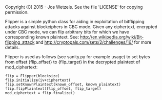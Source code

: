 Copyright (C) 2015 - Jos Wetzels.
See the file 'LICENSE' for copying permission.

Flipper is a simple python class for aiding in exploitation of bitflipping attacks against blockciphers in CBC mode.
Given any ciphertext, encrypted under CBC mode, we can flip arbitrary bits for which we have corresponding known plaintext.
See: http://en.wikipedia.org/wiki/Bit-flipping_attack and http://cryptopals.com/sets/2/challenges/16/ for more details.

Flipper is used as follows (see sanity.py for example usage) to set bytes from offset {flip_offset} to {flip_target} in the
decrypted plaintext of mod_ciphertext:

	flip = Flipper(blocksize)
	flip.initialize(iv+ciphertext)
	flip.setKnownPlaintext(known_offset, known_plaintext)
	flip.flipPlaintext(flip_offset, flip_target)
	mod_ciphertext = flip.finalize()